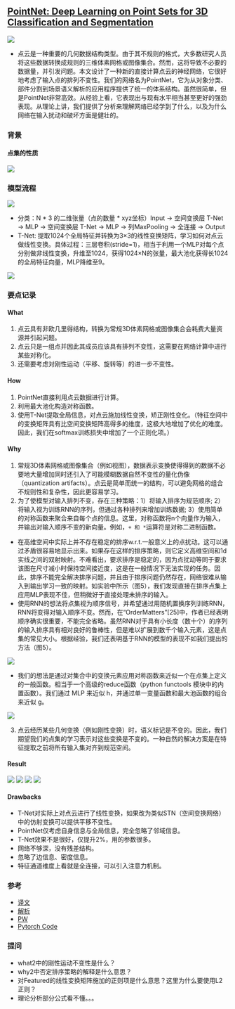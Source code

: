 ## [PointNet: Deep Learning on Point Sets for 3D Classification and Segmentation](https://arxiv.org/pdf/1612.00593v2.pdf)
![](introduction.png)
- 点云是一种重要的几何数据结构类型。由于其不规则的格式，大多数研究人员将这些数据转换成规则的三维体素网格或图像集合。然而，这将导致不必要的数据量，并引发问题。本文设计了一种新的直接计算点云的神经网络，它很好地考虑了输入点的排列不变性。我们的网络名为PointNet，它为从对象分类、部件分割到场景语义解析的应用程序提供了统一的体系结构。虽然很简单，但是PointNet非常高效。从经验上看，它表现出与现有水平相当甚至更好的强劲表现。从理论上讲，我们提供了分析来理解网络已经学到了什么，以及为什么网络在输入扰动和破坏方面是健壮的。
### 背景
#### 点集的性质
![](pointSet.png)
### 模型流程
![](workflow.png)
- 分类：N * 3 的二维张量（点的数量 * xyz坐标）Input → 空间变换层 T-Net → MLP → 空间变换层 T-Net → MLP → 列MaxPooling → 全连接 → Output
- T-Net: 提取1024个全局特征并转换为3×3的线性变换矩阵，学习如何对点云做线性变换。具体过程：三层卷积(stride=1)，相当于利用一个MLP对每个点分别做非线性变换，升维至1024，获得1024×N的张量，最大池化获得长1024的全局特征向量，MLP降维至9。

![](model.png)
### 要点记录
#### What
1. 点云具有非欧几里得结构，转换为常规3D体素网格或图像集合会耗费大量资源并引起问题。
2. 点云只是一组点并因此其成员应该具有排列不变性，这需要在网络计算中进行某些对称化。
3. 还需要考虑对刚性运动（平移、旋转等）的进一步不变性。
#### How
1. PointNet直接利用点云数据进行计算。
2. 利用最大池化构造对称函数。
3. 使用T-Net提取全局信息，对点云施加线性变换，矫正刚性变化。（特征空间中的变换矩阵具有比空间变换矩阵高得多的维度，这极大地增加了优化的难度。因此，我们在softmax训练损失中增加了一个正则化项。）
#### Why
1. 常规3D体素网格或图像集合（例如视图），数据表示变换使得得到的数据不必要地大量增加同时还引入了可能模糊数据自然不变性的量化伪像（quantization artifacts）。点云是简单而统一的结构，可以避免网格的组合不规则性和复杂性，因此更容易学习。
2. 为了使模型对输入排列不变，存在三种策略：1）将输入排序为规范顺序; 2）将输入视为训练RNN的序列，但通过各种排列来增加训练数据; 3）使用简单的对称函数来聚合来自每个点的信息。这里，对称函数将n个向量作为输入，并输出对输入顺序不变的新向量。例如，`+ 和 *`运算符是对称二进制函数。
  - 在高维空间中实际上并不存在稳定的排序w.r.t.一般意义上的点扰动。这可以通过矛盾很容易地显示出来。如果存在这样的排序策略，则它定义高维空间和1d实线之间的双射映射。不难看出，要求排序是稳定的，因为点扰动等同于要求该图在尺寸减小时保持空间接近度，这是在一般情况下无法实现的任务。因此，排序不能完全解决排序问题，并且由于排序问题仍然存在，网络很难从输入到输出学习一致的映射。如实验中所示（图5），我们发现直接在排序点集上应用MLP表现不佳，但稍微好于直接处理未排序的输入。
 - 使用RNN的想法将点集视为顺序信号，并希望通过用随机置换序列训练RNN，RNN将变得对输入顺序不变。然而，在“OrderMatters”[25]中，作者已经表明顺序确实很重要，不能完全省略。虽然RNN对于具有小长度（数十个）的序列的输入排序具有相对良好的鲁棒性，但是难以扩展到数千个输入元素，这是点集的常见大小。根据经验，我们还表明基于RNN的模型的表现不如我们提出的方法（图5）。

![](5.png)
  - 我们的想法是通过对集合中的变换元素应用对称函数来近似一个在点集上定义的一般函数。相当于一个高级的reduce函数（python functools 模块中的内置函数）。我们通过 MLP 来近似 h，并通过单一变量函数和最大池函数的组合来近似 g。
  
![](f1.png)

3. 点云经历某些几何变换（例如刚性变换）时，语义标记是不变的。因此，我们期望我们的点集的学习表示对这些变换是不变的。一种自然的解决方案是在特征提取之前将所有输入集对齐到规范空间。
#### Result
![](result1.png)
![](robustness.png)
![](e1.png)
![](e2.png)
#### Drawbacks
- T-Net对实际上对点云进行了线性变换，如果改为类似STN（空间变换网络）中的仿射变换可以提供平移不变性。
- PointNet仅考虑自身信息与全局信息，完全忽略了邻域信息。
- T-Net效果不是很好，仅提升2%，用的参数很多。
- 网络不够深，没有残差结构。
- 忽略了边信息、密度信息。
- 特征通道维度上看就是全连接，可以引入注意力机制。
### 参考
- [译文](https://www.jianshu.com/p/2307cebbb017)
- [解析](https://blog.csdn.net/hit1524468/article/details/80023779)
- [PW](https://paperswithcode.com/paper/pointnet-deep-learning-on-point-sets-for-3d)
- [Pytorch Code](https://github.com/halimacc/pointnet3)
### 提问
- what2中的刚性运动不变性是什么？
- why2中否定排序策略的解释是什么意思？
- 对Featured的线性变换矩阵施加的正则项是什么意思？这里为什么要使用L2正则？
- 理论分析部分公式看不懂。。。
